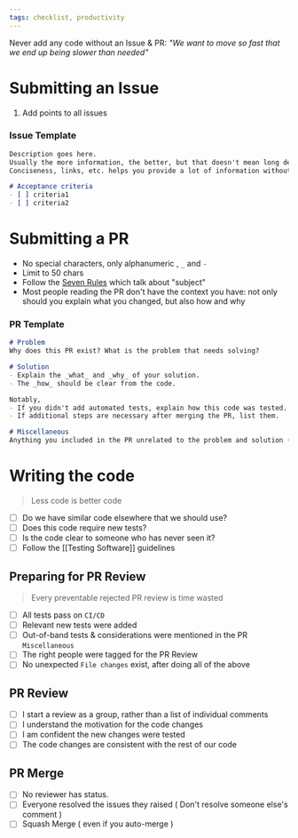 ```yaml
---
tags: checklist, productivity
---
```


Never add any code without an Issue & PR: *"We want to move so fast that we end up being slower than needed"*

# Submitting an Issue
1. Add points to all issues

### Issue Template
```markdown
Description goes here.
Usually the more information, the better, but that doesn't mean long descriptions.
Conciseness, links, etc. helps you provide a lot of information without needing to write a lot.

# Acceptance criteria
- [ ] criteria1
- [ ] criteria2
```

# Submitting a PR
- No special characters, only alphanumeric , `_` and `-`
- Limit to 50 chars
- Follow the [Seven Rules](https://cbea.ms/git-commit/#seven-rules) which talk about "subject"
- Most people reading the PR don't have the context you have: not only should you explain what you changed, but also how and why

### PR Template
```markdown
# Problem 
Why does this PR exist? What is the problem that needs solving?

# Solution
- Explain the _what_ and _why_ of your solution.
- The _how_ should be clear from the code.

Notably,
- If you didn't add automated tests, explain how this code was tested.
- If additional steps are necessary after merging the PR, list them.

# Miscellaneous
Anything you included in the PR unrelated to the problem and solution (usually very small stuff not worthy of its own PR, this section is generally missing)
```

# Writing the code
> Less code is better code
- [ ] Do we have similar code elsewhere that we should use?
- [ ] Does this code require new tests?
- [ ] Is the code clear to someone who has never seen it?
- [ ] Follow the [[Testing Software]] guidelines

## Preparing for PR Review

> Every preventable rejected PR review is time wasted

- [ ] All tests pass on `CI/CD`
- [ ] Relevant new tests were added
- [ ] Out-of-band tests & considerations were mentioned in the PR `Miscellaneous`
- [ ] The right people were tagged for the PR Review
- [ ] No unexpected `File changes` exist, after doing all of the above

## PR Review
- [ ] I start a review as a group, rather than a list of individual comments
- [ ] I understand the motivation for the code changes
- [ ] I am confident the new changes were tested
- [ ] The code changes are consistent with the rest of our code

## PR Merge
- [ ] No reviewer has status.
- [ ] Everyone resolved the issues they raised ( Don't resolve someone else's comment )
- [ ] Squash Merge ( even if you auto-merge )